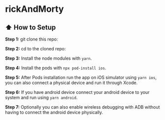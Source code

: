 # rickAndMorty

## :arrow_up: How to Setup

**Step 1:** git clone this repo:

**Step 2:** cd to the cloned repo:

**Step 3:** Install the node modules with `yarn`.

**Step 4:** Install the pods with `npx pod-install ios`.

**Step 5:** After Pods installation run the app on iOS simulator using `yarn ios`, you can also connect a physical device and run it through Xcode.

**Step 6:** If you have android device connect your android device to your system and run using `yarn android`.

**Step 7:** Optionally you can also enable wireless debugging with ADB without having to connect the android device physically.
